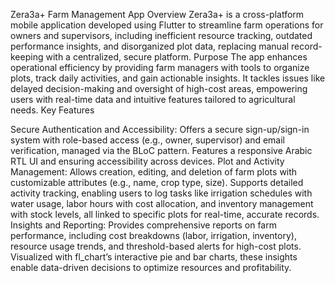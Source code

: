 Zera3a+ Farm Management App
Overview
Zera3a+ is a cross-platform mobile application developed using Flutter to streamline farm operations for owners and supervisors, including inefficient resource tracking, outdated performance insights, and disorganized plot data, replacing manual record-keeping with a centralized, secure platform.
Purpose
The app enhances operational efficiency by providing farm managers with tools to organize plots, track daily activities, and gain actionable insights. It tackles issues like delayed decision-making and oversight of high-cost areas, empowering users with real-time data and intuitive features tailored to agricultural needs.
Key Features

Secure Authentication and Accessibility: Offers a secure sign-up/sign-in system with role-based access (e.g., owner, supervisor) and email verification, managed via the BLoC pattern. Features a responsive Arabic RTL UI and ensuring accessibility across devices.
Plot and Activity Management: Allows creation, editing, and deletion of farm plots with customizable attributes (e.g., name, crop type, size). Supports detailed activity tracking, enabling users to log tasks like irrigation schedules with water usage, labor hours with cost allocation, and inventory management with stock levels, all linked to specific plots for real-time, accurate records.
Insights and Reporting: Provides comprehensive reports on farm performance, including cost breakdowns (labor, irrigation, inventory), resource usage trends, and threshold-based alerts for high-cost plots. Visualized with fl_chart’s interactive pie and bar charts, these insights enable data-driven decisions to optimize resources and profitability.

